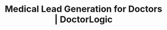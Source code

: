 ---
layout: components
title: Medical Lead Generation for Doctors | DoctorLogic
description: "Managing website leads is vital to converting patients. Find out how our dashboards make it easier to manage and see ROI at DoctorLogic.com."
meta_image: "/img/meta/lead-generator.jpg"
nofollow: false
gsap: true
custom_js: lead-generator
page_class:
 - class: lead-generator
product: "lead generator"
permalink: "/healthcare-lead-generator"
product_nav:
- product_prev: "medical-seo-search-amplifier"
  product_next: "medical-website-success-insights"
next_page: "medical-website-success-insights"
page_sections:
- component: hero-1
  component_css: hero
  class: hero-sample
  tagline: 
  - headline: "Lead Generator"
    icon:
    - img: "/img/product-icons/lead-generator.svg"
      alt: "DoctorLogic Lead Generator"
  headline: "Convert More Website Leads Into Patients"
  text: "Every website lead is a chance to see a new patient, book a new consultation, or connect with your existing patients. With Lead Generator, you can manage every conversation that comes from your website."
  btn:
  img: "/img/products/lead-generator/hero-img.svg"
  alt: "DoctorLogic Lead Generator"
- component: image-group
  component_css: image-group
  class: lead-generator__image-group--1
  headline: "We Make It Easy To Follow Up"
  text: "Track all your phone calls, form submissions, and chats. Have a clear picture of your website leads in one place and receive alerts as they come in."
  items:
  - class: image-group__image--1
    svg: true
    src: opportunities-mock
    alt-text: "Opportunities Dashboard"
  - class: image-group__image--2
    headline: Email Leads
    text: View form submissions so your team can follow up.
  - class: image-group__image--3
    headline: Phone Leads
    text: See who called, when they called, and have the ability to listen to conversations.
  - class: image-group__image--4
    headline: Chat Leads
    text: Review every managed chat transaction and decide which ones are qualified.  
- component: callout-headline
  component_css: callout-headline
  class: callout-headline__leads
  headline: "<span>74%</span> of companies say converting leads into customers is their top priority."
  source: "HubSpot"
- component: feature-1
  headline: "Secure Call Monitoring"
  class: lead-generator__feature--1
  text: "Knowing why customers and patient leads are calling is one thing, but finding out exactly what’s occurring on each call is even more powerful. Securely listen to tracked phone call leads to improve phone handling processes, schedule more appointments, enhance the patient experience, and optimize marketing spend."
  img: "/img/products/lead-generator/secure-call.jpg"
  alt: "Secure Call Monitoring"
  img_alignment: "Right"
- component: feature-1
  component_css: feature
  class: lead-generator__feature--2
  headline: "Identify Marketing Success"
  text: "Receive clarity on which marketing sources are driving true opportunities to your practice and also which pages of your medical website are converting visitors into patients. Our dashboard makes it easy for you to export all data into a CSV and upload it to your practice management system or EMR."
  img: "/img/products/lead-generator/optimized-marketing.jpg"
  alt: "Identify Marketing Success"
  img_alignment: "Left"
- component: callout
  component_css: callout
  class: content-multiplier__callout
  background: false
  headline: "One Place For All Your Website Conversions"
  text: "View, organize, and filter all incoming inquiries - phone calls, web form submissions, chats, and more."
  btn:
  - btn-label: "Get a Demo"
    btn-link: "/get-a-demo"
---